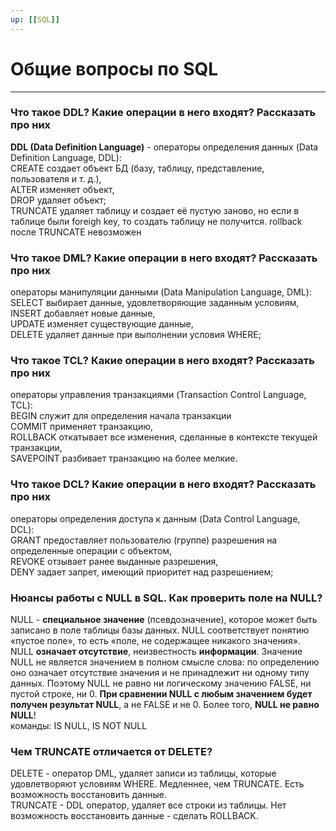 ```yaml
---
up: [[SQL]]
---
```

# Общие вопросы по SQL
---
### Что такое DDL? Какие операции в него входят? Рассказать про них
**DDL (Data Definition Language)** - операторы определения данных (Data Definition Language, DDL):  
CREATE создает объект БД (базу, таблицу, представление, пользователя и т. д.),  
ALTER изменяет объект,  
DROP удаляет объект;  
TRUNCATE удаляет таблицу и создает её пустую заново, но если в таблице были foreigh key, то создать таблицу не получится. rollback после TRUNCATE невозможен

### Что такое DML? Какие операции в него входят? Рассказать про них
операторы манипуляции данными (Data Manipulation Language, DML):  
SELECT выбирает данные, удовлетворяющие заданным условиям,  
INSERT добавляет новые данные,  
UPDATE изменяет существующие данные,  
DELETE удаляет данные при выполнении условия WHERE;

### Что такое TCL? Какие операции в него входят? Рассказать про них
операторы управления транзакциями (Transaction Control Language, TCL):  
BEGIN служит для определения начала транзакции  
COMMIT применяет транзакцию,  
ROLLBACK откатывает все изменения, сделанные в контексте текущей транзакции,  
SAVEPOINT разбивает транзакцию на более мелкие.

### Что такое DCL? Какие операции в него входят? Рассказать про них
операторы определения доступа к данным (Data Control Language, DCL):  
GRANT предоставляет пользователю (группе) разрешения на определенные операции с объектом,  
REVOKE отзывает ранее выданные разрешения,  
DENY задает запрет, имеющий приоритет над разрешением;

### Нюансы работы с NULL в SQL. Как проверить поле на NULL?
NULL - **специальное значение** (псевдозначение), которое может быть записано в поле таблицы базы данных. NULL соответствует понятию «пустое поле», то есть «поле, не содержащее никакого значения».  
NULL **означает отсутствие**, неизвестность **информации**. Значение NULL не является значением в полном смысле слова: по определению оно означает отсутствие значения и не принадлежит ни одному типу данных. Поэтому NULL не равно ни логическому значению FALSE, ни пустой строке, ни 0. **При сравнении NULL с любым значением будет получен результат NULL**, а не FALSE и не 0. Более того, **NULL не равно NULL**!  
команды: IS NULL, IS NOT NULL

### Чем TRUNCATE отличается от DELETE?
DELETE - оператор DML, удаляет записи из таблицы, которые удовлетворяют условиям WHERE. Медленнее, чем TRUNCATE. Есть возможность восстановить данные.  
TRUNCATE - DDL оператор, удаляет все строки из таблицы. Нет возможность восстановить данные - сделать ROLLBACK.